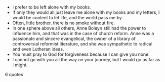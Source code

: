  - I prefer to be left alone with my books.
 - If only they would all just leave me alone with my books and my letters, I would be content to let life, and the world pass me by.
 - Often, little brother, there is no smoke without fire.
 - In one sphere above all others, Anne Boleyn still had the power to influence him, and that was in the case of church reform. Anne was a passionate and sincere evangelical, the owner of a library of controversial reformist literature, and she was sympathetic to radical and even Lutheran ideas.
 - You must pray to God for forgiveness because I can give you none.
 - I cannot go with you all the way on your journey, but I would go as far as I might.

6 quotes